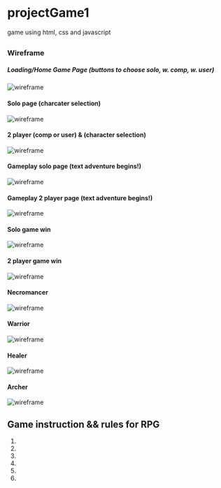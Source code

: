 # projectGame1
game using html, css and javascript 

## 

### Wireframe 

##### Loading/Home Game Page (buttons to choose solo, w. comp, w. user)
![wireframe](./rpg-wireframe.jpg)

#### Solo page (charcater selection)
![wireframe](./rpg-wireframe.jpg)

#### 2 player (comp or user) & (character selection)
![wireframe](./rpg-wireframe.jpg)

#### Gameplay solo page (text adventure begins!)
![wireframe](./rpg-wireframe.jpg)

#### Gameplay 2 player page (text adventure begins!)
![wireframe](./rpg-wireframe.jpg)

#### Solo game win
![wireframe](./rpg-wireframe.jpg)

#### 2 player game win
![wireframe](./rpg-wireframe.jpg)

#### Necromancer
![wireframe](./necromancer_avatar.jpg)

#### Warrior
![wireframe](./rpg-wireframe.jpg)

#### Healer
![wireframe](./rpg-wireframe.jpg)

#### Archer 
![wireframe](./rpg-wireframe.jpg)





## Game instruction && rules for RPG
1.
2.
3.
4.
5.
6.